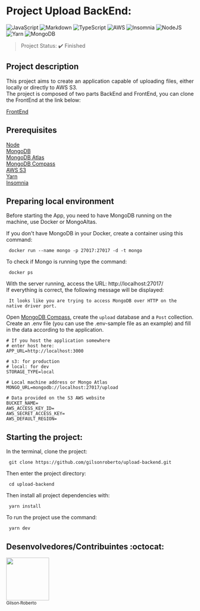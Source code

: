 <h1>Project Upload BackEnd: </h1>
<p align="center">

![JavaScript](https://img.shields.io/badge/javascript-%23323330.svg?style=for-the-badge&logo=javascript&logoColor=%23F7DF1E) ![Markdown](https://img.shields.io/badge/markdown-%23000000.svg?style=for-the-badge&logo=markdown&logoColor=white) ![TypeScript](https://img.shields.io/badge/typescript-%23007ACC.svg?style=for-the-badge&logo=typescript&logoColor=white) ![AWS](https://img.shields.io/badge/AWS-%23FF9900.svg?style=for-the-badge&logo=amazon-aws&logoColor=white) ![Insomnia](https://img.shields.io/badge/Insomnia-black?style=for-the-badge&logo=insomnia&logoColor=5849BE) ![NodeJS](https://img.shields.io/badge/node.js-6DA55F?style=for-the-badge&logo=node.js&logoColor=white) ![Yarn](https://img.shields.io/badge/yarn-%232C8EBB.svg?style=for-the-badge&logo=yarn&logoColor=white) ![MongoDB](https://img.shields.io/badge/MongoDB-%234ea94b.svg?style=for-the-badge&logo=mongodb&logoColor=white) 

> Project Status: :heavy_check_mark: Finished

## Project description 
<p align="justify">
  This project aims to create an application capable of uploading files, either locally or directly to AWS S3.<br />
  The project is composed of two parts BackEnd and FrontEnd, you can clone the FrontEnd at the link below:

  [FrontEnd](https://github.com/gilsonroberto/upload-frontend)<br/>
</p>


 ## Prerequisites
  
  [Node](https://nodejs.org/en/download/)<br/>
  [MongoDB](https://hub.docker.com/_/mongo)<br/>
  [MongoDB Atlas](https://www.mongodb.com/try)<br/>
  [MongoDB Compass](https://www.mongodb.com/products/compass)<br/>
  [AWS S3](https://aws.amazon.com/pt/account/)<br/>
  [Yarn](https://classic.yarnpkg.com/lang/en/docs/install/#debian-stable)<br/>
  [Insomnia](https://insomnia.rest/download)<br/>

  ## Preparing local environment

  Before starting the App, you need to have MongoDB running on the machine, use Docker or MongoAltas.

  If you don't have MongoDB in your Docker, create a container using this command:

  ```
   docker run --name mongo -p 27017:27017 -d -t mongo
  ```
  To check if Mongo is running type the command:
  ```
   docker ps
  ```
  With the server running, access the URL: http://localhost:27017/ <br />
  If everything is correct, the following message will be displayed:
  ```
   It looks like you are trying to access MongoDB over HTTP on the native driver port.
  ```
  Open [MongoDB Compass](https://www.mongodb.com/products/compass), create the `upload` database and a `Post` collection.
  Create an .env file (you can use the .env-sample file as an example) and fill in the data according to the application.

  ```
  # If you host the application somewhere
  # enter host here:
  APP_URL=http://localhost:3000

  # s3: for production
  # local: for dev
  STORAGE_TYPE=local

  # Local machine address or Mongo Atlas
  MONGO_URL=mongodb://localhost:27017/upload

  # Data provided on the S3 AWS website
  BUCKET_NAME=
  AWS_ACCESS_KEY_ID=
  AWS_SECRET_ACCESS_KEY=
  AWS_DEFAULT_REGION=
  ```
  
  ## Starting the project:

  In the terminal, clone the project:
  ```
   git clone https://github.com/gilsonroberto/upload-backend.git
  ```
  Then enter the project directory:
  ```
   cd upload-backend
  ```
  Then install all project dependencies with:
  ```
   yarn install
  ```
  To run the project use the command:
  ```
   yarn dev
  ```
  ## Desenvolvedores/Contribuintes :octocat:

  [<img src="https://avatars.githubusercontent.com/u/30843584?v=4" width=115><br><sub>Gilson Roberto</sub>](https://github.com/gilsonroberto) 